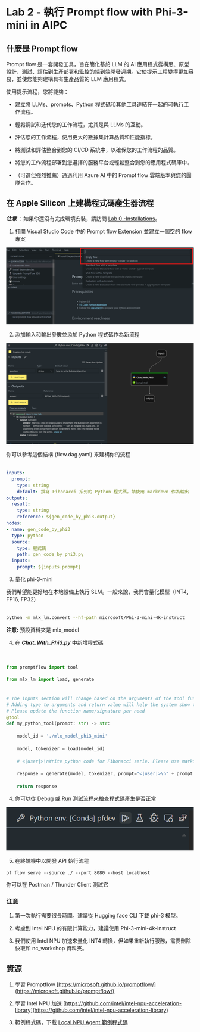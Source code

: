 ﻿# **Lab 2 - 執行 Prompt flow with Phi-3-mini in AIPC**

## **什麼是 Prompt flow**

Prompt flow 是一套開發工具，旨在簡化基於 LLM 的 AI 應用程式從構思、原型設計、測試、評估到生產部署和監控的端到端開發週期。它使提示工程變得更加容易，並使您能夠建構具有生產品質的 LLM 應用程式。

使用提示流程，您將能夠：

- 建立將 LLMs、prompts、Python 程式碼和其他工具連結在一起的可執行工作流程。

- 輕鬆調試和迭代您的工作流程，尤其是與 LLMs 的互動。

- 評估您的工作流程，使用更大的數據集計算品質和性能指標。

- 將測試和評估整合到您的 CI/CD 系統中，以確保您的工作流程的品質。

- 將您的工作流程部署到您選擇的服務平台或輕鬆整合到您的應用程式碼庫中。

- （可選但強烈推薦）通過利用 Azure AI 中的 Prompt flow 雲端版本與您的團隊合作。

## **在 Apple Silicon 上建構程式碼產生器流程**

***注意*** ：如果你還沒有完成環境安裝，請訪問 [Lab 0 -Installations](./01.Installations.md)。

1. 打開 Visual Studio Code 中的 Prompt flow Extension 並建立一個空的 flow 專案

![建立](../../../../../../../imgs/07/01/pf_create.png)

2. 添加輸入和輸出參數並添加 Python 程式碼作為新流程

![flow](../../../../../../../imgs/07/01/pf_flow.png)

你可以參考這個結構 (flow.dag.yaml) 來建構你的流程

```yaml

inputs:
  prompt:
    type: string
    default: 撰寫 Fibonacci 系列的 Python 程式碼。請使用 markdown 作為輸出
outputs:
  result:
    type: string
    reference: ${gen_code_by_phi3.output}
nodes:
- name: gen_code_by_phi3
  type: python
  source:
    type: 程式碼
    path: gen_code_by_phi3.py
  inputs:
    prompt: ${inputs.prompt}

```

3. 量化 phi-3-mini

我們希望能更好地在本地設備上執行 SLM。一般來說，我們會量化模型（INT4, FP16, FP32）

```bash

python -m mlx_lm.convert --hf-path microsoft/Phi-3-mini-4k-instruct

```

**注意:** 預設資料夾是 mlx_model

4. 在 ***Chat_With_Phi3.py*** 中新增程式碼

```python


from promptflow import tool

from mlx_lm import load, generate


# The inputs section will change based on the arguments of the tool function, after you save the code
# Adding type to arguments and return value will help the system show the types properly
# Please update the function name/signature per need
@tool
def my_python_tool(prompt: str) -> str:

    model_id = './mlx_model_phi3_mini'

    model, tokenizer = load(model_id)

    # <|user|>\nWrite python code for Fibonacci serie. Please use markdown as output<|end|>\n<|assistant|>

    response = generate(model, tokenizer, prompt="<|user|>\n" + prompt  + "<|end|>\n<|assistant|>", max_tokens=2048, verbose=True)

    return response


```

4. 你可以從 Debug 或 Run 測試流程來檢查程式碼產生是否正常

![RUN](../../../../../../../imgs/07/01/pf_run.png)

5. 在終端機中以開發 API 執行流程

```
pf flow serve --source ./ --port 8080 --host localhost
```

你可以在 Postman / Thunder Client 測試它

### **注意**

1. 第一次執行需要很長時間。建議從 Hugging face CLI 下載 phi-3 模型。

2. 考慮到 Intel NPU 的有限計算能力，建議使用 Phi-3-mini-4k-instruct

3. 我們使用 Intel NPU 加速來量化 INT4 轉換，但如果重新執行服務，需要刪除快取和 nc_workshop 資料夾。

## **資源**

1. 學習 Promptflow [https://microsoft.github.io/promptflow/](https://microsoft.github.io/promptflow/)

2. 學習 Intel NPU 加速 [https://github.com/intel/intel-npu-acceleration-library](https://github.com/intel/intel-npu-acceleration-library)

3. 範例程式碼，下載 [Local NPU Agent 範例程式碼](../../../../../../../code/07.Lab/01/AIPC/local-npu-agent/)

